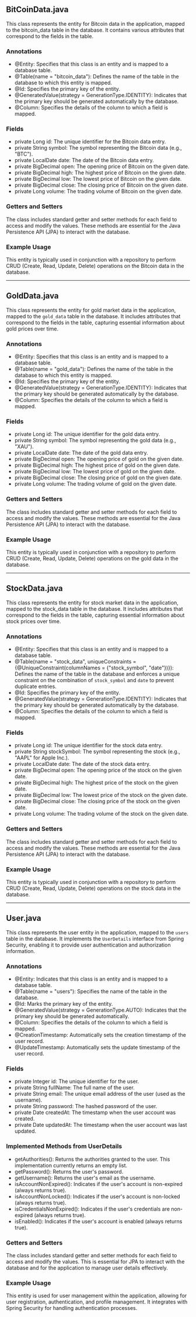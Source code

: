 ## BitCoinData.java

This class represents the entity for Bitcoin data in the application, mapped to the bitcoin_data table in the database. It contains various attributes that correspond to the fields in the table.

### Annotations
- @Entity: Specifies that this class is an entity and is mapped to a database table.
- @Table(name = "bitcoin_data"): Defines the name of the table in the database to which this entity is mapped.
- @Id: Specifies the primary key of the entity.
- @GeneratedValue(strategy = GenerationType.IDENTITY): Indicates that the primary key should be generated automatically by the database.
- @Column: Specifies the details of the column to which a field is mapped.

### Fields
- private Long id: The unique identifier for the Bitcoin data entry.
- private String symbol: The symbol representing the Bitcoin data (e.g., "BTC").
- private LocalDate date: The date of the Bitcoin data entry.
- private BigDecimal open: The opening price of Bitcoin on the given date.
- private BigDecimal high: The highest price of Bitcoin on the given date.
- private BigDecimal low: The lowest price of Bitcoin on the given date.
- private BigDecimal close: The closing price of Bitcoin on the given date.
- private Long volume: The trading volume of Bitcoin on the given date.

### Getters and Setters
The class includes standard getter and setter methods for each field to access and modify the values. These methods are essential for the Java Persistence API (JPA) to interact with the database.

### Example Usage
This entity is typically used in conjunction with a repository to perform CRUD (Create, Read, Update, Delete) operations on the Bitcoin data in the database.

---


## GoldData.java

This class represents the entity for gold market data in the application, mapped to the `gold_data` table in the database. It includes attributes that correspond to the fields in the table, capturing essential information about gold prices over time.

### Annotations
- @Entity: Specifies that this class is an entity and is mapped to a database table.
- @Table(name = "gold_data"): Defines the name of the table in the database to which this entity is mapped.
- @Id: Specifies the primary key of the entity.
- @GeneratedValue(strategy = GenerationType.IDENTITY): Indicates that the primary key should be generated automatically by the database.
- @Column: Specifies the details of the column to which a field is mapped.

### Fields
- private Long id: The unique identifier for the gold data entry.
- private String symbol: The symbol representing the gold data (e.g., "XAU").
- private LocalDate date: The date of the gold data entry.
- private BigDecimal open: The opening price of gold on the given date.
- private BigDecimal high: The highest price of gold on the given date.
- private BigDecimal low: The lowest price of gold on the given date.
- private BigDecimal close: The closing price of gold on the given date.
- private Long volume: The trading volume of gold on the given date.

### Getters and Setters
The class includes standard getter and setter methods for each field to access and modify the values. These methods are essential for the Java Persistence API (JPA) to interact with the database.

### Example Usage
This entity is typically used in conjunction with a repository to perform CRUD (Create, Read, Update, Delete) operations on the gold data in the database.

---

## StockData.java

This class represents the entity for stock market data in the application, mapped to the stock_data table in the database. It includes attributes that correspond to the fields in the table, capturing essential information about stock prices over time.

### Annotations
- @Entity: Specifies that this class is an entity and is mapped to a database table.
- @Table(name = "stock_data", uniqueConstraints = {@UniqueConstraint(columnNames = {"stock_symbol", "date"})}): Defines the name of the table in the database and enforces a unique constraint on the combination of `stock_symbol` and `date` to prevent duplicate entries.
- @Id: Specifies the primary key of the entity.
- @GeneratedValue(strategy = GenerationType.IDENTITY): Indicates that the primary key should be generated automatically by the database.
- @Column: Specifies the details of the column to which a field is mapped.

### Fields
- private Long id: The unique identifier for the stock data entry.
- private String stockSymbol: The symbol representing the stock (e.g., "AAPL" for Apple Inc.).
- private LocalDate date: The date of the stock data entry.
- private BigDecimal open: The opening price of the stock on the given date.
- private BigDecimal high: The highest price of the stock on the given date.
- private BigDecimal low: The lowest price of the stock on the given date.
- private BigDecimal close: The closing price of the stock on the given date.
- private Long volume: The trading volume of the stock on the given date.

### Getters and Setters
The class includes standard getter and setter methods for each field to access and modify the values. These methods are essential for the Java Persistence API (JPA) to interact with the database.

### Example Usage
This entity is typically used in conjunction with a repository to perform CRUD (Create, Read, Update, Delete) operations on the stock data in the database.

---
## User.java

This class represents the user entity in the application, mapped to the `users` table in the database. It implements the `UserDetails` interface from Spring Security, enabling it to provide user authentication and authorization information.

### Annotations
- @Entity: Indicates that this class is an entity and is mapped to a database table.
- @Table(name = "users"): Specifies the name of the table in the database.
- @Id: Marks the primary key of the entity.
- @GeneratedValue(strategy = GenerationType.AUTO): Indicates that the primary key should be generated automatically.
- @Column: Specifies the details of the column to which a field is mapped.
- @CreationTimestamp: Automatically sets the creation timestamp of the user record.
- @UpdateTimestamp: Automatically sets the update timestamp of the user record.

### Fields
- private Integer id: The unique identifier for the user.
- private String fullName: The full name of the user.
- private String email: The unique email address of the user (used as the username).
- private String password: The hashed password of the user.
- private Date createdAt: The timestamp when the user account was created.
- private Date updatedAt: The timestamp when the user account was last updated.

### Implemented Methods from UserDetails
- getAuthorities(): Returns the authorities granted to the user. This implementation currently returns an empty list.
- getPassword(): Returns the user's password.
- getUsername(): Returns the user's email as the username.
- isAccountNonExpired(): Indicates if the user's account is non-expired (always returns true).
- isAccountNonLocked(): Indicates if the user's account is non-locked (always returns true).
- isCredentialsNonExpired(): Indicates if the user's credentials are non-expired (always returns true).
- isEnabled(): Indicates if the user's account is enabled (always returns true).

### Getters and Setters
The class includes standard getter and setter methods for each field to access and modify the values. This is essential for JPA to interact with the database and for the application to manage user details effectively.

### Example Usage
This entity is used for user management within the application, allowing for user registration, authentication, and profile management. It integrates with Spring Security for handling authentication processes.
